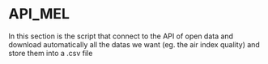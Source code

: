 # API_MEL

In this section is the script that connect to the API of open data and download automatically all the datas we want (eg. the air index quality) and store them into a .csv file

